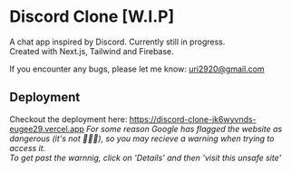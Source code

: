 # Discord Clone [W.I.P]

A chat app inspired by Discord. Currently still in progress.  
Created with Next.js, Tailwind and Firebase.  
  
If you encounter any bugs, please let me know: uri2920@gmail.com





## Deployment

Checkout the deployment here: https://discord-clone-jk6wyvnds-eugee29.vercel.app
*For some reason Google has flagged the website as dangerous (it's not 🤦🏻‍♂️), so you may recieve a warning when trying to access it.  
To get past the warnnig, click on 'Details' and then 'visit this unsafe site'*

